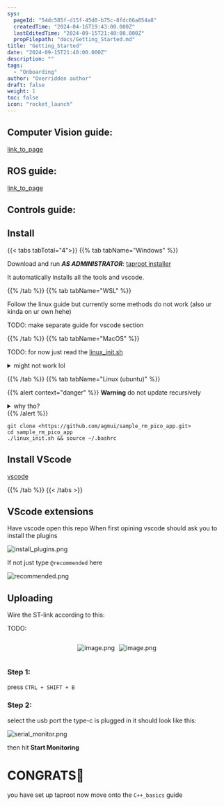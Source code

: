```yaml
---
sys:
  pageId: "54dc585f-d15f-45d0-b75c-8fdc66a854a8"
  createdTime: "2024-04-16T19:43:00.000Z"
  lastEditedTime: "2024-09-15T21:40:00.000Z"
  propFilepath: "docs/Getting_Started.md"
title: "Getting_Started"
date: "2024-09-15T21:40:00.000Z"
description: ""
tags:
  - "Onboarding"
author: "Overridden author"
draft: false
weight: 1
toc: false
icon: "rocket_launch"
---
```


## Computer Vision guide:

[link_to_page](86d45bc0-388b-4d26-8848-44f255f73d0e)

## ROS guide:

[link_to_page](3c76c1de-ec8f-46d6-8b0a-294005edc2d5)

## Controls guide:

## Install

{{< tabs tabTotal="4">}}
{{% tab tabName="Windows" %}}

Download and run _**AS ADMINISTRATOR**_: [taproot installer](https://github.com/Thornbots/TeachingFreshies/releases/tag/1.0)

It automatically installs all the tools and vscode.

{{% /tab %}}
{{% tab tabName="WSL" %}}

Follow the linux guide but currently some methods do not work (also ur kinda on ur own hehe)

TODO: make separate guide for vscode section

{{% /tab %}}
{{% tab tabName="MacOS" %}}

TODO: for now just read the [linux_init.sh](https://github.com/agmui/sample_rm_pico_app/blob/main/linux_init.sh)

<details>
<summary>might not work lol</summary>

`brew install libusb pkg-config`

Next install: [vscode](https://code.visualstudio.com/Download)

</details>

{{% /tab %}}
{{% tab tabName="Linux (ubuntu)" %}}

{{% alert context="danger" %}}
**Warning** do not update recursively
<details>
<summary>why tho?</summary>
There are some submodules that may go on for a while (like tinyusb) and I highly
recommend you don't need to get them.
If you want to see what submodules I update just look in `linux_init.sh`
</details>
{{% /alert %}}

```shell
git clone <https://github.com/agmui/sample_rm_pico_app.git>
cd sample_rm_pico_app
./linux_init.sh && source ~/.bashrc
```

## Install VScode

[vscode](https://code.visualstudio.com/Download)

{{% /tab %}}
{{< /tabs >}}

## VScode extensions

Have vscode open this repo
When first opining vscode should ask you to install the plugins

![install_plugins.png](https://prod-files-secure.s3.us-west-2.amazonaws.com/d518164a-d88e-44d1-a4ee-3adb3bd8bce0/89bd30f0-1825-4e77-867b-0a41ce370880/install_plugins.png?X-Amz-Algorithm=AWS4-HMAC-SHA256&X-Amz-Content-Sha256=UNSIGNED-PAYLOAD&X-Amz-Credential=ASIAZI2LB4664BZ32ZFF%2F20250319%2Fus-west-2%2Fs3%2Faws4_request&X-Amz-Date=20250319T021637Z&X-Amz-Expires=3600&X-Amz-Security-Token=IQoJb3JpZ2luX2VjEBIaCXVzLXdlc3QtMiJGMEQCIEtA2jTR9LGmI3ghyJLFIc1RHlo6nbfxS2fV3S48iBR5AiAsSlqRlA6N867BjEyP%2FNSwZCFngx0O2QVmT1qtH4MVMCr%2FAwhrEAAaDDYzNzQyMzE4MzgwNSIMCMUGEIBv5Qoo2F8pKtwDfiw0jDHgfKegmNitiuIqjIz9uBm7en6vE3FD81gxumGflH1tj4n0emBuKZuUl7sFXI3wWm0KnpPppcNEe7HsCBE91zbdk%2BVnDXHS9OVVCF7Xcy8nItRyZl65iIeL2Lx7xnIpGvGMgWxLlZ3PvQjPEGEDMJwbCRC0xtJqytI6jYWbXfmqKJ6jv%2By3%2FDb%2BMSBFNvwBiCgQRSl2J0GLH5O6%2Fjz8JT%2BuxHxlmkQ5mUdN1wRCaicx4DOrtZ%2F7L%2BNO6sZotqbNy0sjqOYKdVy6IO25GzjnlWKV%2FoQLzqMw%2F8UoFyUpr8hrj0eDBUlLAO4v787%2BiYnNuI9mQx%2BxJwKExNId0UpDT7RDooF6EhCvLsfzFqJqN3szb%2FPLK9CkJXh1x3dvQizpo3GRNwUGo3VglUf9utPWyw45T84AgMj70h7vwet0VoSAymm3Vd3KpEffh2SfhIQiblBMxrvi8mmfHal7YswdVpFeh2dUL1K1uhOCLujHlIvAXuJKLSGCeXQ3aHTv%2Fo0RzHgaxStbzFbncqvLy21LOizOt%2BXarreHn6GxweA6EtJ3L%2FZPGxzDutkBSNJoNcyrgmyO9BUgCHFLFTiHnW78NchxdFkXiXnfoqnASpzFpP1qRxKKeY2gVqkwyr3ovgY6pgFrp2%2BDF3mE7MQAKLRrPShC%2BNKvA13iICbVW2h6%2BHkKJEzOOug3HAHhZnhvtTAePzPpt3pYZsI9gBsme1IUoo4aAgurTA%2Fft1c1zrfauIQOLB%2FpTj1aHAG03%2FLZgyU262LkyGsCTljXcoYa8qB3MOP9jOf%2BoACvHdpSYz7lkUCxqxX5GNcut65VOJ3rvFTlrsGFAOiN8nJStn3hqKG1yGG%2F3tWekxmc&X-Amz-Signature=56965eeadec7e7dad5365583d3801f86be1b378b56190183067e1561abe98ecb&X-Amz-SignedHeaders=host&x-id=GetObject)

If not just type `@recommended` here  

![recommended.png](https://prod-files-secure.s3.us-west-2.amazonaws.com/d518164a-d88e-44d1-a4ee-3adb3bd8bce0/61e661e9-5d85-4dfc-be0d-8d2097a5e793/recommended.png?X-Amz-Algorithm=AWS4-HMAC-SHA256&X-Amz-Content-Sha256=UNSIGNED-PAYLOAD&X-Amz-Credential=ASIAZI2LB4664BZ32ZFF%2F20250319%2Fus-west-2%2Fs3%2Faws4_request&X-Amz-Date=20250319T021637Z&X-Amz-Expires=3600&X-Amz-Security-Token=IQoJb3JpZ2luX2VjEBIaCXVzLXdlc3QtMiJGMEQCIEtA2jTR9LGmI3ghyJLFIc1RHlo6nbfxS2fV3S48iBR5AiAsSlqRlA6N867BjEyP%2FNSwZCFngx0O2QVmT1qtH4MVMCr%2FAwhrEAAaDDYzNzQyMzE4MzgwNSIMCMUGEIBv5Qoo2F8pKtwDfiw0jDHgfKegmNitiuIqjIz9uBm7en6vE3FD81gxumGflH1tj4n0emBuKZuUl7sFXI3wWm0KnpPppcNEe7HsCBE91zbdk%2BVnDXHS9OVVCF7Xcy8nItRyZl65iIeL2Lx7xnIpGvGMgWxLlZ3PvQjPEGEDMJwbCRC0xtJqytI6jYWbXfmqKJ6jv%2By3%2FDb%2BMSBFNvwBiCgQRSl2J0GLH5O6%2Fjz8JT%2BuxHxlmkQ5mUdN1wRCaicx4DOrtZ%2F7L%2BNO6sZotqbNy0sjqOYKdVy6IO25GzjnlWKV%2FoQLzqMw%2F8UoFyUpr8hrj0eDBUlLAO4v787%2BiYnNuI9mQx%2BxJwKExNId0UpDT7RDooF6EhCvLsfzFqJqN3szb%2FPLK9CkJXh1x3dvQizpo3GRNwUGo3VglUf9utPWyw45T84AgMj70h7vwet0VoSAymm3Vd3KpEffh2SfhIQiblBMxrvi8mmfHal7YswdVpFeh2dUL1K1uhOCLujHlIvAXuJKLSGCeXQ3aHTv%2Fo0RzHgaxStbzFbncqvLy21LOizOt%2BXarreHn6GxweA6EtJ3L%2FZPGxzDutkBSNJoNcyrgmyO9BUgCHFLFTiHnW78NchxdFkXiXnfoqnASpzFpP1qRxKKeY2gVqkwyr3ovgY6pgFrp2%2BDF3mE7MQAKLRrPShC%2BNKvA13iICbVW2h6%2BHkKJEzOOug3HAHhZnhvtTAePzPpt3pYZsI9gBsme1IUoo4aAgurTA%2Fft1c1zrfauIQOLB%2FpTj1aHAG03%2FLZgyU262LkyGsCTljXcoYa8qB3MOP9jOf%2BoACvHdpSYz7lkUCxqxX5GNcut65VOJ3rvFTlrsGFAOiN8nJStn3hqKG1yGG%2F3tWekxmc&X-Amz-Signature=f0ba375fe7eee772795084e64c586cfd5eff8d3049187d4077aa0fe0a5db1fda&X-Amz-SignedHeaders=host&x-id=GetObject)

## Uploading

Wire the ST-link according to this:

TODO:

<div style="display: flex;flex-direction: row; column-gap:10px; max-width: 630px;justify-content: center;">
<div>

![image.png](https://prod-files-secure.s3.us-west-2.amazonaws.com/d518164a-d88e-44d1-a4ee-3adb3bd8bce0/210ecb78-1116-4d7b-b9b7-2292f66fa2c2/image.png?X-Amz-Algorithm=AWS4-HMAC-SHA256&X-Amz-Content-Sha256=UNSIGNED-PAYLOAD&X-Amz-Credential=ASIAZI2LB466VGWR2XHY%2F20250319%2Fus-west-2%2Fs3%2Faws4_request&X-Amz-Date=20250319T021640Z&X-Amz-Expires=3600&X-Amz-Security-Token=IQoJb3JpZ2luX2VjEBIaCXVzLXdlc3QtMiJHMEUCIQDcpRtFZOH9GNNAwkrUg3ORlX885Mk%2FhxIctkgh6%2FYAYwIgNsVgW9OGja19ZJsjp9SgsrXaFMbggR%2FoXxGIPKW0fZEq%2FwMIaxAAGgw2Mzc0MjMxODM4MDUiDJiG0qTCC%2BGVhupb3yrcA9mROLf2ojROAbaqj8E%2FWv1v99%2FJe0MlVV7UB4c8Wu284HvwJNoyiYSLmHwZ6qgQNrAy%2FhdCsZmLjYnROkW2pPODghdegzXd7wWulFXhAkU7%2Fi6FovZzP1KMjmcI9shMw9hCvpcF8J878sbhy2rNW2VR%2Bfaec4UioFQ3VVgS3WjuF2crLf8%2Fbb21U8FUGt3lYE0SboNjdaI60zyjEwpdNCwpyO0XOMxBDGVhVlBBCNfqJ5jEcPtpHdV9xXDcvRs5fvYyivNShYHqp7F5djGf7S6rpO71MYAXYTu%2FtHJiWeNDY7YNSJ1jAeZ0C6UiG%2Bo0ChczF13O0pKG0vo0y%2BSchNDGBrMzjBf08mTewsl%2FW7vQrmgGCC2ChwPgRth3KOMyahEqREa45FNjZFK2%2Foyp0FR5C2LZsBUlnT7vi9BiyxrrLPrRuMJ2OM5uOJN142W3RKq%2FSLJG6jm%2FO2rWu3%2FWynYlgSQRhGuZNNzIzB%2FO%2FfpNUJIWLXtbLsS5TbMH7KvxuZmXscgJdVVdoniwiOOq2t%2BGCWqBIxIaJiK25O1Bfu%2FHvMcAsCRwcOLYS8gjjpGF8viABUv2o6Cz%2FDxCtuOsGeAeTg4vMq4vexKaC0vRkJsOhTkOcM2%2BOlR%2Bj8mWMOS86L4GOqUBYe9%2BRbU1uUHNfysmNyl%2Byq78pRLsZbqAGyWcf3LFFEdNdLt1UynAi7a1fI28jGfHxOtbgbE3LE%2FNVvXXJAjt3LLjZtS32qU%2B7cjPqncP%2B4Nut3OEu%2B52yrPcPqCGUC3Qa4zoWx1oSRGLy0N52LG2pXxzLP%2FIm4aS3%2BO6EzfOzWayKrLud3ig%2B5dAvO3ivUWRaMaPfqTCtCtGy0WdwhEUx7jCj9Nl&X-Amz-Signature=9018a9952f19933bac3758edda8a424fa21cdff6cd369987d6eb0b7f99aafa3b&X-Amz-SignedHeaders=host&x-id=GetObject)

</div>
<div>

![image.png](https://prod-files-secure.s3.us-west-2.amazonaws.com/d518164a-d88e-44d1-a4ee-3adb3bd8bce0/33a0fd0f-8ca6-4a86-8e09-26e95ded1fff/image.png?X-Amz-Algorithm=AWS4-HMAC-SHA256&X-Amz-Content-Sha256=UNSIGNED-PAYLOAD&X-Amz-Credential=ASIAZI2LB466ZPHC43HF%2F20250319%2Fus-west-2%2Fs3%2Faws4_request&X-Amz-Date=20250319T021645Z&X-Amz-Expires=3600&X-Amz-Security-Token=IQoJb3JpZ2luX2VjEBIaCXVzLXdlc3QtMiJGMEQCIHZFiZgKx4lAX%2FGP2tfSice5BjAnSYOkCdsZeC1K1CJ1AiByz7dDuR%2BELLkxxBnuC3ZFLrqym0MhK0SETukxYzR9dir%2FAwhrEAAaDDYzNzQyMzE4MzgwNSIMf%2FxqKfg63jNllCpDKtwDUNdHvDSK86evFVYb5fzlIm6NESDAPTjanrvFmNL7oproZ8XifPY9hrf2fPpxd4ntzxe0JzROoscWNxdWBR2b6%2FW34rrdmzoLpfebNrqfCXE%2Bs4msO%2Bc%2BUSJNazJJRV1vdFfKmHT0Irc38tK2YLUDNZyEnz2tbCXh2cgKB5jmvvQvdfdVofSesb7Cu0kjuGWKRvUx4gnwlI3%2BE%2FbyGoLSFSso2tyaXpOGAfHCEj6sLz876xdNDRaeXKwEI5ZXrelK5E2fS9kIa59TcrTW%2FoCnp6chahTjYyqeVPqvhMj4w1ocYv6ts3F56FXV62%2FWXeVsJk3KS0EdmKd%2BfLWzQk6oYnYcIFwDEVBZspMRZe6fEQR71Gm%2BmmxNbs6qQXILEumOI74kUVvgk%2FCc7LcTe2VREzF5HXpwy1HYk7KBQWGHOmbiU4LB9eYDpd3TD%2BJUQwHKmeqamTyiYmt%2BnbCV9Z5mRUIlU8V33hIo4AzZ8yUZ5m5CbgomdqpGuTF0wWWV8J74Tr6RBs%2BcU95GYMQmtwgtdTJ0qyiBHjYRjZdkuwOD2Tw4IBUr9A1uXSrM6oDaP2UqQqwIeFa04YbjBMJxDritSRM2T8jG%2FYcjGS9sRD1ned0Cpe15P8pnmYz1tAowrL3ovgY6pgEliGC6pvOuAUIRCDpdZK5W831ewhzxpsi%2FcGZC%2FYX6lqKMNCC7g9uUYnT5URAaCTsVoV%2FnB4grC%2BK78FZUfbh3P1HFABgkyqc6jwYImoiqkugU6W%2B8P%2F4wczjoRJ%2BBryFqzgd%2Fq53zxDzmhpLINo%2FGY4GCJoM4GlaXp2Sy%2Fska%2F42b4LiJ%2FGghxzoNkViETOsFwFCh4Rw0z%2FnWSIPDow2oscOER98L&X-Amz-Signature=d94c4deabbbf32887036820b9aa06a1d40f817da42c5abdd3759474f48927873&X-Amz-SignedHeaders=host&x-id=GetObject)

</div>
</div>

### Step 1:

press `CTRL + SHIFT + B`

### Step 2:

select the usb port the type-c is plugged in it should look like this:

![serial_monitor.png](https://prod-files-secure.s3.us-west-2.amazonaws.com/d518164a-d88e-44d1-a4ee-3adb3bd8bce0/f03f4774-05d4-4393-b6a0-d5efb6d315ab/serial_monitor.png?X-Amz-Algorithm=AWS4-HMAC-SHA256&X-Amz-Content-Sha256=UNSIGNED-PAYLOAD&X-Amz-Credential=ASIAZI2LB4664BZ32ZFF%2F20250319%2Fus-west-2%2Fs3%2Faws4_request&X-Amz-Date=20250319T021637Z&X-Amz-Expires=3600&X-Amz-Security-Token=IQoJb3JpZ2luX2VjEBIaCXVzLXdlc3QtMiJGMEQCIEtA2jTR9LGmI3ghyJLFIc1RHlo6nbfxS2fV3S48iBR5AiAsSlqRlA6N867BjEyP%2FNSwZCFngx0O2QVmT1qtH4MVMCr%2FAwhrEAAaDDYzNzQyMzE4MzgwNSIMCMUGEIBv5Qoo2F8pKtwDfiw0jDHgfKegmNitiuIqjIz9uBm7en6vE3FD81gxumGflH1tj4n0emBuKZuUl7sFXI3wWm0KnpPppcNEe7HsCBE91zbdk%2BVnDXHS9OVVCF7Xcy8nItRyZl65iIeL2Lx7xnIpGvGMgWxLlZ3PvQjPEGEDMJwbCRC0xtJqytI6jYWbXfmqKJ6jv%2By3%2FDb%2BMSBFNvwBiCgQRSl2J0GLH5O6%2Fjz8JT%2BuxHxlmkQ5mUdN1wRCaicx4DOrtZ%2F7L%2BNO6sZotqbNy0sjqOYKdVy6IO25GzjnlWKV%2FoQLzqMw%2F8UoFyUpr8hrj0eDBUlLAO4v787%2BiYnNuI9mQx%2BxJwKExNId0UpDT7RDooF6EhCvLsfzFqJqN3szb%2FPLK9CkJXh1x3dvQizpo3GRNwUGo3VglUf9utPWyw45T84AgMj70h7vwet0VoSAymm3Vd3KpEffh2SfhIQiblBMxrvi8mmfHal7YswdVpFeh2dUL1K1uhOCLujHlIvAXuJKLSGCeXQ3aHTv%2Fo0RzHgaxStbzFbncqvLy21LOizOt%2BXarreHn6GxweA6EtJ3L%2FZPGxzDutkBSNJoNcyrgmyO9BUgCHFLFTiHnW78NchxdFkXiXnfoqnASpzFpP1qRxKKeY2gVqkwyr3ovgY6pgFrp2%2BDF3mE7MQAKLRrPShC%2BNKvA13iICbVW2h6%2BHkKJEzOOug3HAHhZnhvtTAePzPpt3pYZsI9gBsme1IUoo4aAgurTA%2Fft1c1zrfauIQOLB%2FpTj1aHAG03%2FLZgyU262LkyGsCTljXcoYa8qB3MOP9jOf%2BoACvHdpSYz7lkUCxqxX5GNcut65VOJ3rvFTlrsGFAOiN8nJStn3hqKG1yGG%2F3tWekxmc&X-Amz-Signature=41a8e9bcfcbfc4c5964782da3706c5ffee3b0ace3475884b66375bf561c71b29&X-Amz-SignedHeaders=host&x-id=GetObject)

then hit **Start Monitoring**

# CONGRATS🎉

you have set up taproot now move onto the `C++_basics` guide
